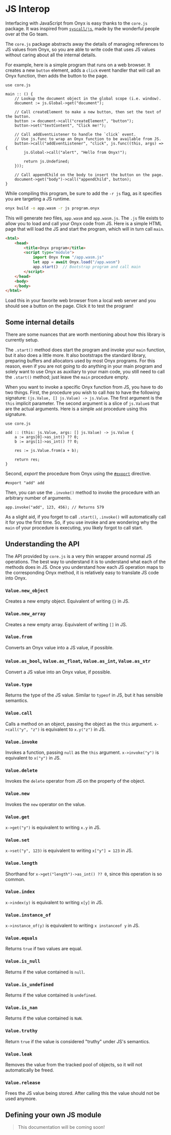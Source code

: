 # JS Interop

Interfacing with JavaScript from Onyx is easy thanks to the `core.js` package. It was inspired from
[`syscall/js`](https://pkg.go.dev/syscall/js), made by the wonderful people over at the Go team.

The `core.js` package abstracts away the details of managing references to JS values from Onyx,
so you are able to write code that uses JS values without caring about all the internal details.

For example, here is a simple program that runs on a web browser. It creates a new `button` element,
adds a `click` event handler that will call an Onyx function, then adds the button to the page.

```onyx
use core.js

main :: () {
    // Lookup the document object in the global scope (i.e. window).
    document := js.Global->get("document");

    // Call createElement to make a new button, then set the text of the button.
    button := document->call("createElement", "button");
    button->set("textContent", "Click me!");

    // Call addEventListener to handle the `click` event.
    // Use js.func to wrap an Onyx function to be available from JS.
    button->call("addEventListener", "click", js.func((this, args) => {
        js.Global->call("alert", "Hello from Onyx!");

        return js.Undefined;
    }));

    // Call appendChild on the body to insert the button on the page.
    document->get("body")->call("appendChild", button);
}
```

While compiling this program, be sure to add the `-r js` flag, as it specifies you are targeting
a JS runtime.

```sh
onyx build -o app.wasm -r js program.onyx
```

This will generate *two* files, `app.wasm` and `app.wasm.js`. The `.js` file exists to allow you
to load and call your Onyx code from JS. Here is a simple HTML page that will load the
JS and start the program, which will in turn call `main`.

```html
<html>
    <head>
        <title>Onyx program</title>
        <script type="module">
            import Onyx from "/app.wasm.js"
            let app = await Onyx.load("/app.wasm")
            app.start()  // Bootstrap program and call main
        </script>
    </head>
    <body>
    </body>
</html>
```

Load this in your favorite web browser from a local web server and you should see a button on the
page. Click it to test the program!

## Some internal details

There are some nuances that are worth mentioning about how this library is currently setup.

The `.start()` method does start the program and invoke your `main` function, but it also
does a little more. It also bootstraps the standard library, preparing buffers and allocators
used by most Onyx programs. For this reason, even if you are not going to do anything in your
main program and solely want to use Onyx as auxiliary to your main code, you still need to call
the `.start()` method; just leave the `main` procedure empty.

When you want to invoke a specific Onyx function from JS, you have to do two things.
First, the procedure you wish to call *has* to have the following signature: `(js.Value, [] js.Value) -> js.Value`.
The first argument is the `this` implicit parameter. The second argument is a slice of
`js.Value`s that are the actual arguments. Here is a simple `add` procedure using this signature.

```onyx
use core.js

add :: (this: js.Value, args: [] js.Value) -> js.Value {
    a := args[0]->as_int() ?? 0;
    b := args[1]->as_int() ?? 0;

    res := js.Value.from(a + b);

    return res;
}
```

Second, *export* the procedure from Onyx using the [`#export`](./../directives/export.md) directive.

```onyx
#export "add" add
```

Then, you can use the `.invoke()` method to invoke the procedure with an arbitrary number of arguments.

```onyx
app.invoke("add", 123, 456); // Returns 579
```

As a slight aid, if you forget to call `.start()`, `.invoke()` will automatically call it for you the
first time. So, if you use invoke and are wondering why the `main` of your procedure is executing,
you likely forgot to call start.


## Understanding the API

The API provided by `core.js` is a very thin wrapper around normal JS operations.
The best way to understand it is to understand what each of the methods does in JS.
Once you understand how each JS operation maps to the corresponding Onyx method,
it is relatively easy to translate JS code into Onyx.


### `Value.new_object`

Creates a new empty object. Equivalent of writing `{}` in JS.

### `Value.new_array`

Creates a new empty array. Equivalent of writing `[]` in JS.

### `Value.from`

Converts an Onyx value into a JS value, if possible.

### `Value.as_bool`, `Value.as_float`, `Value.as_int`, `Value.as_str`

Convert a JS value into an Onyx value, if possible.

### `Value.type`

Returns the type of the JS value. Similar to `typeof` in JS,
but it has sensible semantics.

### `Value.call`

Calls a method on an object, passing the object as the `this` argument. `x->call("y", "z")` is equivalent to `x.y("z")` in JS.

### `Value.invoke`

Invokes a function, passing `null` as the `this` argument.
`x->invoke("y")` is equivalent to `x("y")` in JS.

### `Value.delete`

Invokes the `delete` operator from JS on the property of the object.

### `Value.new`

Invokes the `new` operator on the value.

### `Value.get`

`x->get("y")` is equivalent to writing `x.y` in JS.

### `Value.set`

`x->set("y", 123)` is equivalent to writing `x["y"] = 123` in JS.

### `Value.length`

Shorthand for `x->get("length")->as_int() ?? 0`, since this operation is so common.

### `Value.index`

`x->index(y)` is equivalent to writing `x[y]` in JS.

### `Value.instance_of`

`x->instance_of(y)` is equivalent to writing `x instanceof y` in JS.

### `Value.equals`

Returns `true` if two values are equal.

### `Value.is_null`

Returns if the value contained is `null`.

### `Value.is_undefined`

Returns if the value contained is `undefined`.

### `Value.is_nan`

Returns if the value contained is `NaN`.

### `Value.truthy`

Return `true` if the value is considered "truthy" under JS's semantics.

### `Value.leak`

Removes the value from the tracked pool of objects, so it will not automatically be freed.

### `Value.release`

Frees the JS value being stored. After calling this the value should not be used anymore.


## Defining your own JS module

> This documentation will be coming soon!

